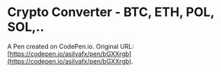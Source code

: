 # Crypto Converter - BTC, ETH, POL, SOL,..

A Pen created on CodePen.io. Original URL: [https://codepen.io/asilvafx/pen/bGXXrgb](https://codepen.io/asilvafx/pen/bGXXrgb).

